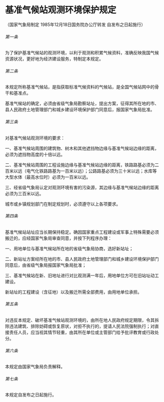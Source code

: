 # 基准气候站观测环境保护规定

<!-- INFO END -->

（国家气象局制定 1985年12月18日国务院办公厅转发 自发布之日起施行）

###### 第一条

为了保护基准气候站的观测环境，以利于观测和积累气候资料，准确反映我国气候资源状况，更好地为经济建设服务，特制定本规定。

###### 第二条

本规定所称基准气候站，是指获取标准气候资料的气候站，是全国气候站网中的骨干和基准点。

基准气候站的确定，必须由省级气象局勘察站址，提出方案，征得其所在地的市、县人民政府土地管理部门和城乡建设环境保护部门同意后，报国家气象局批准。

###### 第三条

对基准气候站观测环境的要求：

一、基准气候站周围的建筑物、树木和其他遮挡物边缘与基准气候站边缘的距离，必须为遮挡物高度的十倍以远。

二、基准气候站周围的工程设施边缘与基准气候站边缘的距离，铁路路基必须为二百米以远（电气化铁路路基为一百米以远）；公路路基必须为三十米以远；水库等大型水体（最高水位时）必须为一百米以远。

三、经省级气象局认定对观测环境有害的污染源，其边缘与基准气候站边缘的距离必须为三百米以远。

城市或乡镇规划部门在制定规划时，必须遵守以上各项要求。

###### 第四条

基准气候站站址应当长期保持稳定。确因国家重点工程建设或军事上特殊需要必须搬迁的，应经国家气象局审查同意，并按下列程序办理：

一、用地单位与基准气候站所在地的省级气象局协商，选好新站址；

二、新站址方案经所在地的市、县人民政府土地管理部门和城乡建设环境保护部门同意后，由省级气象局报国家气象局批准；

三、基准气候站在新、旧地址进行对比观测满一年后，用地单位方可在旧站址动工建设。

新站址的工程建设（含征地）以及搬迁所需全部费用，由用地单位承担。

###### 第五条

对违反本规定、破坏基准气候站观测环境的，由所在地人民政府规定期限，令其拆除违法建筑、排除妨碍或恢复原状，对拒不执行的，提请人民法院强制执行；对直接责任人员，应当视其情节轻重，由其所在单位或主管部门给予批评教育或行政处分。

###### 第六条

本规定由国家气象局负责解释。

###### 第七条

本规定自发布之日起施行。

